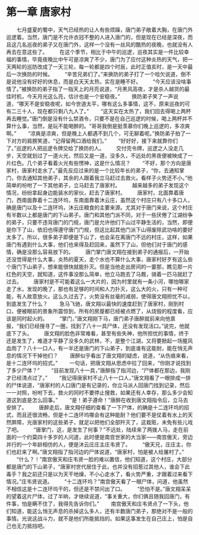 # 第一章 唐家村
　　七月盛夏的蜀中，天气已经热的让人有些烦躁，唐门弟子敞着大胸，在唐门外巡逻着。当然，唐门是不允许衣冠不整的人进入唐门的，但是现在已经是深夜，而且这几名巡夜的弟子又在唐门外，这样一个没有一丝风的酷热的夜晚，也就没有人再去在意这些了。
　　在这个季节，相比于中午的巡逻，巡夜其实是一件比较幸福的事情，毕竟夜晚比中午可是凉爽了不少，唐门为了应付这种炎热的天气，把一天两轮的巡防改成了一天三轮，每一轮都是四个时辰，此时正值亥时，是一天中最后一次换防的时候。
　　“辛苦兄弟们了。”来换防的弟子打了一个哈欠说道，倒不是说他没有好好的休息，而是白天天太热，实在是睡不好。
　　“今天应该没啥事情了。”被换防的弟子指了一指天上的月亮说道，“月黑风高夜，才是杀人越货的最佳时机，今天月光这么亮，估计也是一个安稳夜。”
　　换防弟子笑了一声说道，“哪天不是安稳夜呢，如今世道太平，哪有这么多事情，这不，原来巡夜的可有二三十人，现在都只剩八九人了。”
　　“这天实在太热了，我们回去得喝上两杯再去睡觉。”唐门倒是没有什么禁酒令，只要不是在自己巡逻的时候，喝上两杯并不算什么事，当然，是玩不能喝醉的。“哥哥我倒是挺羡慕你们晚上巡逻的，多凉爽啊。”
　　“凉爽是凉爽，但是晚上人都遇不到几个，可无聊着呢。”换防弟子拍了一下对方的肩膀笑道，“记得留两口酒给我们。”
　　“好好好，接下来就靠你们了。”巡逻的人把巡逻令牌交给了换防的人。
　　交付完令牌，巡逻之人没走几步，天空就划过了一道火光，然后又是一道，没多久，不远处的黑夜便被映成了一片红色。几个弟子看着火光有些愣神，这是什么情况？
　　“不好，那个方向是唐家村，唐家村走水了。”最先反应过来的是一个比较年长的弟子，“你，去通知掌门，你去通知其他弟子，其余的人跟着我立马赶过去救火。看样子火势还不小。”他简单的吩咐了一下其他弟子，立马赶去了唐家村。
　　越来越多的弟子发现这个情况，纷纷拿起身边能装水的家伙，赶去了唐家村。
　　唐家村，北面靠着唐门，西南面靠着十二连环坞，东南面靠着沐云庄，虽然这个村庄只有八十多口人，确是唐门以及十二连环坞，沐云庄粮食的主要来源。尤其对于唐门来说，这个村庄有半数以上都是唐门的下山弟子。唐门和其他门派不同，对于一些厌倦了江湖纷争的弟子，只要不违背唐门的门规，唐门是允许他们下山过平静生活的，当然，即便是你下了山，依旧也得遵守唐门门规，但这比起其他门派下山得废除武功啥的要好太多了。所以，很多弟子即便是下山了，也会呆在离唐门不远的村庄，这样，如果唐门有遇到什么大事，他们也来得及赶回来，虽然下了山，但他们对于唐门的感情，确是没那么容易放下的。
　　唐门掌门唐文翔在接到弟子的通报后，一开始还没觉得是什么大事，炎热的夏天，走个水也不算什么大事，唐家村好歹有这么些个唐门下山弟子，想来能很快就能扑灭。但是当他走出房间的一霎那，瞧见那一片红色的天空，就知道，这件事没那么简单，他立马跑去了马厩，骑着一匹马就赶了过去。
　　唐家村是不可能着这么一大片的，因为村里就有一条小河，哪怕哪家走了水，发现的晚了，那也有足够的时间和人力扑灭，这么大的火，只有一种可能，有人故意放火。这么久过去了，火势没有丝毫的减弱，使得唐文翔担忧不以，到底发生了什么？
　　急马飞驰，唐文翔以最快的速度赶到了唐家村，刚到村口，便被眼前的景象所震惊到，所有的房屋都已经被点燃了，从烧毁的程度看，应该是同时起火的。
　　“掌门，”唐文翔刚下马，唐门弟子唐醉就前来向他禀报，“我们已经搜寻了一圈，找到了八十一具尸体，还没有发现活口。”说完，他就底下了头。
　　唐文翔的脸色非常难看，甚至有些失神，他所担忧的事情，终于还是发生了，难道才平静了没多久的武林，不，是整个江湖，又将要掀起一场腥风血雨了？八十一口人，有一半还是唐门的下山弟子，到底谁有这能耐，能在悄无声息的情况下干掉他们？
　　唐醉似乎看出了唐文翔的疑虑，说道，“从伤痕来看，是十二连环坞的招式。”
　　一句话，把唐文翔从思虑中拉了回来，“你刚才说找到了多少尸体？”
　　“目前发现八十一具，”唐醉指了指河边，“尸体都在那边，我刚才已经清点过了。”
　　“我记得唐家村不止八十一口人，”唐文翔看了一眼排成一排的尸体说道，“唐家村的人口唐门是有记录的，你立马派人回唐门找到记录，然后一一对照，吩咐下去，救火的同时不要停止搜救，如果还有人幸存，那么多少会知道这到底是怎么回事。”
　　“是！弟子遵命！”唐醉在收到唐文翔指令后，立马去安排了。
　　唐醉走后，唐文翔仔细的查看了一下尸体，的确是十二连环坞的招式，而且还很流畅，但是十二连环坞哪会有这种能耐？他们要不是仗着有水上的天然屏障，光唐家村的这些弟子，就足以把他们全部歼灭了，这栽赃，未免有些儿戏了吧。
　　“唐掌门，这，是发生了何事？”不远处，陆续来了两拨人马，走在前面的一个约莫四十多岁的人问道，此时便是南宫世家的大当家——南宫傲天，旁边并行的一个年龄相仿的人，便是沐云庄庄主庄韦贤了。
　　“傲天兄，庄庄主，你们也赶来了啊。”唐文翔指了指河边的尸体说道，“唐家村，怕是被人给屠村了。”
　　“什么？！”南宫傲天和庄韦贤一脸的难以置信，他们知道，这个村庄，大部分都是唐门的下山弟子，“唐家村世代居住于此，也并没有招惹过其他人，谁会下此毒手？我之前还只是以为天干地燥，不小心走水了，看火势严重，才跟着过来看下情况。”庄韦贤说道。
　　“十二连环坞？”南宫傲天看了一眼尸体，问道，他虽然不相信这是十二连环坞干的，但还是不禁问出了口。
　　“恐怕不是。”唐文翔呆呆的望着这片尸体，过了半晌，才继续说道，“事关重大，你们俩且随我回唐门，有件事，怕是瞒不住了，我得先告诉你们。”
　　南宫傲天和庄韦贤点了一下头，他们知道，能这么悄无声息的杀掉这么多人，还有半数唐门弟子，那绝对不是一般的事情。光说这战斗力，就不是他们所能抵挡的。如果这事发生在自己庄上，怕是自己也无力抵挡吧。




